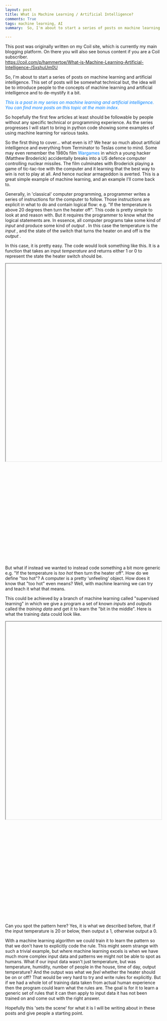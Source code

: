 ```yaml
---
layout: post
title: What is Machine Learning / Artificial Intelligence?
comments: True
tags: machine learning, AI
summary:  So, I'm about to start a series of posts on machine learning and artificial intelligence. This set of posts will be somewhat technical but, the idea will be to introduce people to the concepts of machine learning and artificial intelligence and to de-mystify it a bit.

---
```


<p class="message">
This post was originally written on my Coil site, which is currently my main blogging platform. 
On there you will also see bonus content if you are a Coil subscriber.<br />
<a href="https://coil.com/p/hammertoe/What-is-Machine-Learning-Artificial-Intelligence-/SxshuUm0U">https://coil.com/p/hammertoe/What-is-Machine-Learning-Artificial-Intelligence-/SxshuUm0U</a>
</p>


<p>
 So, I'm about to start a series of posts on machine learning and artificial intelligence. This set of posts will be somewhat technical but, the idea will be to introduce people to the concepts of machine learning and artificial intelligence and to de-mystify it a bit.
</p>
<p>
</p>
<p>
 <a href="https://coil.com/p/hammertoe/Blog-Machine-Learning-and-Artificial-Intelligence/1xVFVh1yj" style="color:#0080FF;text-decoration:none">
  <em>
   This is a post in my series on machine learning and artificial intelligence. You can find more posts on this topic at the main index.
  </em>
 </a>
</p>
<p>
</p>
<p>
 So hopefully the first few articles at least should be followable by people without any specific technical or programming experience. As the series progresses I will start to bring in python code showing some examples of using machine learning for various tasks.
</p>
<p>
</p>
<p>
 So the first thing to cover... what even is it? We hear so much about artificial intelligence and everything from Terminator to Teslas come to mind. Some may even remember the 1980s film
 <a href="https://en.wikipedia.org/wiki/WarGames" style="color:#0080FF;text-decoration:none">
  Wargames
 </a>
 in which a young hacker (Matthew Broderick) accidentally breaks into a US defence computer controlling nuclear missiles. The film culminates with Broderick playing a game of tic-tac-toe with the computer and it learning that the best way to win is not to play at all. And hence nuclear armageddon is averted. This is a great simple example of machine learning, and an example I'll come back to.
</p>
<p>
</p>
<p>
 Generally, in 'classical' computer programming, a programmer writes a series of instructions for the computer to follow. Those instructions are explicit in what to do and contain logical flow: e.g. "If the temperature is above 20 degrees then turn the heater off". This code is pretty simple to look at and reason with. But it requires the programmer to know what the logical statements are. In essence, all computer programs take some kind of
 <em>
  input
 </em>
 and produce some kind of
 <em>
  output
 </em>
 . In this case the temperature is the
 <em>
  input
 </em>
 , and the state of the switch that turns the heater on and off is the
 <em>
  output
 </em>
 .
</p>
<p>
</p>
<p>
 In this case, it is pretty easy. The code would look something like this. It is a function that takes an input
 <em>
  temperature
 </em>
 and returns either 1 or 0 to represent the state the heater switch should be.
</p>
<div class="coil-embedly-iframe EditorRules__EmbedDiv-sc-1bp7rl0-2 elPbsX EditorRules__EmbedDiv-sc-1bp7rl0-2 elPbsX EditorRules__EmbedDiv-sc-1bp7rl0-2 elPbsX EditorRules__EmbedDiv-sc-1bp7rl0-2 elPbsX EditorRules__EmbedDiv-sc-1bp7rl0-2 elPbsX" data-embed-height="640" data-embed-url="https://gist.github.com/hammertoe/7524e935cfa05cb652ff67cd58be0dd0" style="padding-bottom:320px">
 <iframe data-cy="coil-embedly-iframe" height="640" scriptstring="&lt;script src='https://gist.github.com/hammertoe/7524e935cfa05cb652ff67cd58be0dd0.js' type=&quot;text/javascript&quot;&gt;&lt;/script&gt;" scrolling="no" src="about:blank" style="width:1px;min-width:100%" title="&lt;script src='https://gist.github.com/hammertoe/7524e935cfa05cb652ff67cd58be0dd0.js' type=&quot;text/javascript&quot;&gt;&lt;/script&gt;">
 </iframe>
</div>
<p>
</p>
<p>
 But what if instead we wanted to instead code something a bit more generic e.g. "If the temperature is
 <em>
  too hot
 </em>
 then turn the heater off". How do we define "too hot"? A computer is a pretty 'unfeeling' object. How does it know that "too hot" even means? Well, with machine learning we can try and teach it what that means.
</p>
<p>
</p>
<p>
 This could be achieved by a branch of machine learning called "supervised learning" in which we give a program a set of known
 <em>
  inputs
 </em>
 and
 <em>
  outputs
 </em>
 called the
 <em>
  training data
 </em>
 and get it to learn the "bit in the middle". Here is what the training data could look like.
</p>
<div class="coil-embedly-iframe EditorRules__EmbedDiv-sc-1bp7rl0-2 elPbsX EditorRules__EmbedDiv-sc-1bp7rl0-2 elPbsX EditorRules__EmbedDiv-sc-1bp7rl0-2 elPbsX EditorRules__EmbedDiv-sc-1bp7rl0-2 elPbsX" data-embed-height="640" data-embed-url="https://gist.github.com/hammertoe/20366fa70acc034e7324a5eb2342b8c8" style="padding-bottom:320px">
 <iframe data-cy="coil-embedly-iframe" height="640" scriptstring="&lt;script src='https://gist.github.com/hammertoe/20366fa70acc034e7324a5eb2342b8c8.js' type=&quot;text/javascript&quot;&gt;&lt;/script&gt;" scrolling="no" src="about:blank" style="width:1px;min-width:100%" title="&lt;script src='https://gist.github.com/hammertoe/20366fa70acc034e7324a5eb2342b8c8.js' type=&quot;text/javascript&quot;&gt;&lt;/script&gt;">
 </iframe>
</div>
<p>
 Can you spot the pattern here? Yes, it is what we described before, that if the input temperature is 20 or below, then output a 1, otherwise output a 0.
</p>
<p>
</p>
<p>
 With a machine learning algorithm we could train it to learn the pattern so that we don't have to explicitly code the rule. This might seem strange with such a trivial example, but where machine learning excels is when we have much more complex input data and patterns we might not be able to spot as humans. What if our input data wasn't just temperature, but was temperature, humidity, number of people in the house, time of day, output temperature? And the output was what we
 <em>
  feel
 </em>
 whether the heater should be on or off? That would be very hard to try and write rules for explicitly. But if we had a whole lot of training data taken from actual human experience then the program could learn what the rules are. The goal is for it to learn a generic set of rules that it can then apply to input data it has not been trained on and come out with the right answer.
</p>
<p>
</p>
<p>
 Hopefully this 'sets the scene' for what it is I will be writing about in these posts and give people a starting point.
</p>